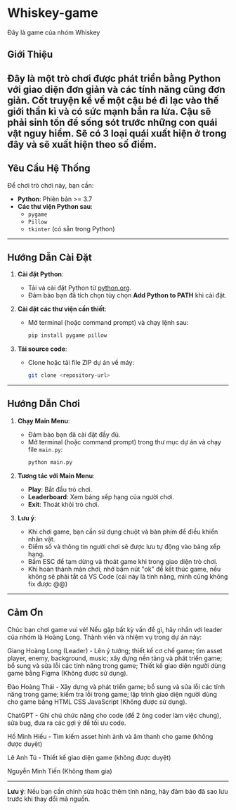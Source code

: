 # Whiskey-game
Đây là game của nhóm Whiskey 

## Giới Thiệu
Đây là một trò chơi được phát triển bằng Python với giao diện đơn giản và các tính năng cũng đơn giản.
Cốt truyện kể về một cậu bé đi lạc vào thế giới thần kì và có sức mạnh bắn ra lửa. 
Cậu sẽ phải sinh tồn để sống sót trước những con quái vật nguy hiểm. 
Sẽ có 3 loại quái xuất hiện ở trong đây và sẽ xuất hiện theo số điểm.
---

## Yêu Cầu Hệ Thống
Để chơi trò chơi này, bạn cần:
- **Python**: Phiên bản >= 3.7
- **Các thư viện Python sau**:
  - `pygame`
  - `Pillow`
  - `tkinter` (có sẵn trong Python)

---

## Hướng Dẫn Cài Đặt

1. **Cài đặt Python**:
   - Tải và cài đặt Python từ [python.org](https://www.python.org/).
   - Đảm bảo bạn đã tích chọn tùy chọn **Add Python to PATH** khi cài đặt.

2. **Cài đặt các thư viện cần thiết**:
   - Mở terminal (hoặc command prompt) và chạy lệnh sau:
     ```bash
     pip install pygame pillow
     ```

3. **Tải source code**:
   - Clone hoặc tải file ZIP dự án về máy:
     ```bash
     git clone <repository-url>
     ```

---

## Hướng Dẫn Chơi

1. **Chạy Main Menu**:
   - Đảm bảo bạn đã cài đặt đầy đủ.
   - Mở terminal (hoặc command prompt) trong thư mục dự án và chạy file `main.py`:
     ```bash
     python main.py
     ```

2. **Tương tác với Main Menu**:
   - **Play**: Bắt đầu trò chơi.
   - **Leaderboard**: Xem bảng xếp hạng của người chơi.
   - **Exit**: Thoát khỏi trò chơi.

3. **Lưu ý**:
   - Khi chơi game, bạn cần sử dụng chuột và bàn phím để điều khiển nhân vật.
   - Điểm số và thông tin người chơi sẽ được lưu tự động vào bảng xếp hạng.
   - Bấm ESC để tạm dừng và thoát game khi trong giao diện trò chơi.
   - Khi hoàn thành màn chơi, nhớ bấm nút "ok" để kết thúc game, nếu không sẽ phải tắt cả VS Code (cái này là tính năng, mình cũng không fix được @@)

---

## Cảm Ơn
Chúc bạn chơi game vui vẻ! Nếu gặp bất kỳ vấn đề gì, hãy nhắn với leader của nhóm là Hoàng Long.
Thành viên và nhiệm vụ trong dự án này:

Giang Hoàng Long (Leader) - Lên ý tưởng; thiết kế cơ chế game; tìm asset player, enemy, background, music; xây dựng nền tảng và phát triển game; bổ sung và sửa lỗi các tính năng trong game; Thiết kế giao diện người dùng game bằng Figma (Không được sử dụng).

Đào Hoàng Thái - Xây dựng và phát triển game; bổ sung và sửa lỗi các tính năng trong game; kiểm tra lỗi trong game; lập trình giao diện người dùng cho game bằng HTML CSS JavaScript (Không được sử dụng).

ChatGPT - Ghi chú chức năng cho code (để 2 ông coder làm việc chung), sửa bug, đưa ra các gợi ý để tối ưu code.

Hồ Minh Hiếu - Tìm kiếm asset hình ảnh và âm thanh cho game (không được duyệt)

Lê Anh Tú - Thiết kế giao diện game (không được duyệt)

Nguyễn Minh Tiến (Không tham gia)

---

**Lưu ý**: Nếu bạn cần chỉnh sửa hoặc thêm tính năng, hãy đảm bảo đã sao lưu trước khi thay đổi mã nguồn.

